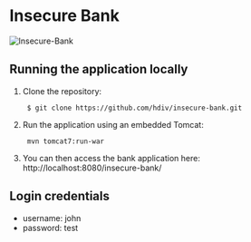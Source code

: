 # Insecure Bank
![Insecure-Bank](https://hdivsecurity.com/img/bank.png)
## Running the application locally

1. Clone the repository:

        $ git clone https://github.com/hdiv/insecure-bank.git
2. Run the application using an embedded Tomcat:

	    mvn tomcat7:run-war
3. You can then access the bank application here: http://localhost:8080/insecure-bank/

## Login credentials
- username: john
- password: test